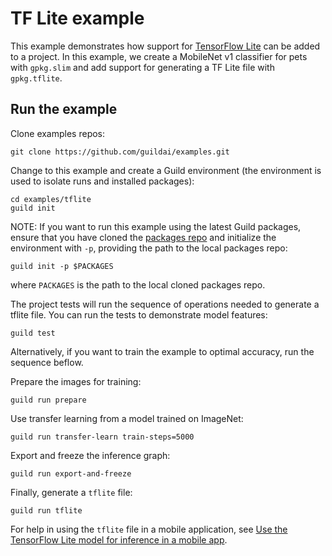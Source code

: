 # TF Lite example

This example demonstrates how support for [TensorFlow
Lite](https://www.tensorflow.org/lite/) can be added to a project.  In
this example, we create a MobileNet v1 classifier for pets with
`gpkg.slim` and add support for generating a TF Lite file with
`gpkg.tflite`.

## Run the example

Clone examples repos:

    git clone https://github.com/guildai/examples.git

Change to this example and create a Guild environment (the environment
is used to isolate runs and installed packages):

    cd examples/tflite
    guild init

NOTE: If you want to run this example using the latest Guild packages,
ensure that you have cloned the [packages
repo](https://github.com/guildai/packages) and initialize the
environment with `-p`, providing the path to the local packages repo:

    guild init -p $PACKAGES

where `PACKAGES` is the path to the local cloned packages repo.

The project tests will run the sequence of operations needed to
generate a tflite file. You can run the tests to demonstrate model
features:

    guild test

Alternatively, if you want to train the example to optimal accuracy,
run the sequence beflow.

Prepare the images for training:

    guild run prepare

Use transfer learning from a model trained on ImageNet:

    guild run transfer-learn train-steps=5000

Export and freeze the inference graph:

    guild run export-and-freeze

Finally, generate a `tflite` file:

    guild run tflite

For help in using the `tflite` file in a mobile application, see [Use
the TensorFlow Lite model for inference in a mobile
app](https://www.tensorflow.org/lite/devguide#3_use_the_tensorflow_lite_model_for_inference_in_a_mobile_app).
